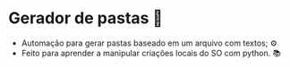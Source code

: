 # Gerador de pastas 🔧

+ Automação para gerar pastas baseado em um arquivo com textos; ⚙
+ Feito para aprender a manipular criações locais do SO com python. 📚
